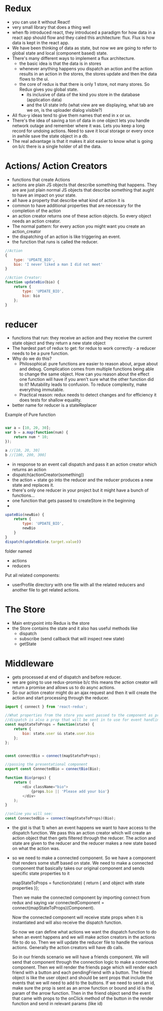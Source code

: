 # Redux

* you can use it without React!
* very small library that does a thing well
* when fb introduced react, they introduced a paradigm for how data in a react app should flow and they caled this architecture: flux.  Flux is how data is kept in the react app.
* We have been thinking of data as state, but now we are going to refer to global state and local (component based) state.  
* There's many different ways to implement a flux architecture.
    * the basic idea is that the data is in stores
    * whenever anything happens you dispatch an action and the action results in an action in the stores, the stores update and then the data flows to the ui.
    * the core of redux is that there is only 1 store, not many stores. So Redux gives you global state.
        * its inclusive of data of the kind you store in the database (application data)
        * and the UI state info (what view are we displaying, what tab are we on, is the uploader dialog visible?)
* All flux-y ideas tend to give them names that end in x or ux.
* There's the idea of saving a ton of data in one object lets you handle network outage and remember where it was. Lets you keep a long record for undoing actions. Need to save it local storage or every once in awhile save the state object in a db.
* The real advantage is that it makes it alot easier to know what is going on b/c there is a single holder of all the data.

# Actions/ Action Creators
* functions that create Actions
* actions are plain JS objects that describe something that happens.  They are are just plain normal JS objects that describe something that aught to have an impact on your state.
* all have a property that describe what kind of action it is
* common to have additional properties that are necessary for the completion of the action
* an action creator returns one of these action objects. So every object needs an action creator.  
* The normal pattern: for every action you might want you create an action_creator
* the dispatching of an action is like triggering an event.  
* the function that runs is called the reducer.

```javascript
//Action
{
    type: 'UPDATE_BIO',
    bio: 'I never liked a man I did not meet'
}

//Action Creator:
function updateBio(bio) {
    return {
        type: 'UPDATE_BIO',
        bio: bio
    };
}

```

# reducer
* functions that run: they receive an action and they receive the current state object and they return a new state object
* The hardest part of redux to get: for redux to work correctly - a reducer needs to be a pure function.
* Why do we do this?
    * Philosophical: pure functions are easier to reason about, argue about and debug. Complication comes from multiple functions being able to change the same object. How can you reason about the effect one function will have if you aren't sure what the other function did to it?  Mutability leads to confusion. To reduce complexity, make everything immutable.
    * Practical reason: redux needs to detect changes and for efficiency it does tests for shallow equality.  
* better name for reducer is a stateReplacer

Example of Pure function
```javascript

var a = [10, 20, 30];
var b = a.map(function(num) {
    return num * 10;
});

a //[10, 20, 30]
b //[100, 200, 300]

```

* in response to an event call dispatch and pass it an action  creator which returns an action
* dispatch(actionCreator(something))
* the action + state go into the reducer and the  reducer produces a new state and replaces it.
* there's only one reducer in your project but it might have a bunch of functions...
* one function that gets passed to createStore in the beginning
*




```javascript
upateBio(newBio) {
    return {
        type: 'UPDATE_BIO',
        newBio
    }
}
dispatch(updateBio(e.target.value))
```

folder named
* actions
* reducers

Put all related components:
* userProfile directory with one file with all the related reducers and another file to get related actions.

# The Store
* Main entrypoint into Redux is the store
* the Store contains the state and it also has useful methods like
    * dispatch
    * subscribe (send callback that will inspect new state)
    * getState

# Middleware
* gets processed at end of dispatch and before reducer.
* we are going to use redux-promise b/c this means the action creator will return a promise and allows us to do async actions.
* So our action creator might do an ajax request and then it will create the action and start processing through the reducer.


```javascript
import { connect } from 'react-redux';

//What properties from the store you want passed to the component as props?
//dispatch is also a prop that will be sent in to use for event handling
const mapStateToProps = function(state) {
    return {
        bio: state.user && state.user.bio
    };
};


const connectBio = connect(mapStateToProps);

//passing the presentational component
export const ConnectedBio = connectBio(Bio);

function Bio(props) {
    return (
        <div className="bio">
            {props.bio || 'Please add your bio'}
        </div>
    );
}

//online you will see:
const ConnectedBio = connect(mapStateToProps)(Bio);
```

* the gist is that 1) when an event happens we want to have access to the dispatch function. We pass this an action creator which will create an action object that then gets filtered through the reducer. The action and state are given to the reducer and the reducer makes a new state based on what the action was.

* so we need to make a connected component. So we have a component that renders some stuff based on state.  We need to make a connected component that basically takes our original component and sends specific state properties to it

    mapStateToProps = function(state) {
        return {
            and object with state properties
        }};

    Then we make the connected component by importing connect from redux and saying
    var connectedComponent = connect(mapStateToProps)(Component).

    Now the connected component will receive state props when it is instantiated and will also receive the dispatch function.

    So now we can define what actions we want the dispatch function to do when an event happens and we will make action creators in the actions file to do so.
    Then we will update the reducer file to handle the various actions.
    Generally the action creators will have db calls.

    So in our friends scenario we will have a friends component.
    We will send that component through the connection logic to make a connected component.
    Then we will render the friends page which will render each friend with a button and each pendingFriend with a button.
    The friend object is like the user object and should be sent props that include the events that we will need to add to the buttons.
    If we need to send an id, make sure the prop is sent as an arrow function or bound and id is the param of the arrow function.
    Then in the friend object send the event that came with props to the onClick method of the button in the render function and send in relevant params (like id)
